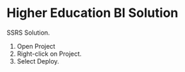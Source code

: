 # Higher Education BI Solution

SSRS Solution.

1.  Open Project
2.  Right-click on Project.
3.  Select Deploy.